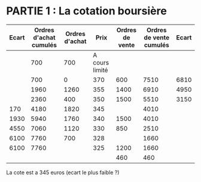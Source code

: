 # PARTIE 1 : La cotation boursière


| Ecart | Ordres d'achat cumulés | Ordres d'achat | Prix           | Ordres de vente | Ordres de vente cumulés | Ecart |
| ----- | ---------------------- | -------------- | -------------- | --------------- | ----------------------- | ----- |
|       | 700                    | 700            | A cours limité |                 |                         |       |
|       | 700                    | 0              | 370            | 600             | 7510                    | 6810  |
|       | 1960                   | 1260           | 355            | 1400            | 6910                    | 4950  |
|       | 2360                   | 400            | 350            | 1500            | 5510                    | 3150  |
| 170   | 4180                   | 1820           | 345            |                 | 4010                    |       |
| 1930  | 5940                   | 1760           | 340            | 1500            | 4010                    |       |
| 4550  | 7060                   | 1120           | 330            | 850             | 2510                    |       |
| 6100  | 7760                   | 700            | 328            |                 | 1660                    |       |
| 6100  | 7760                   |                | 325            | 1200            | 1660                    |       |
|       |                        |                |                | 460             | 460                     |       |

La cote est a 345 euros (ecart le plus faible ?)